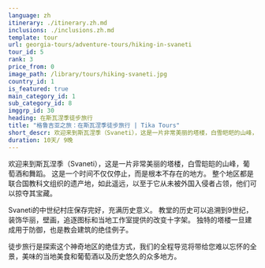 ```yaml
---
language: zh
itinerary: ./itinerary.zh.md
inclusions: ./inclusions.zh.md
template: tour
url: georgia-tours/adventure-tours/hiking-in-svaneti
tour_id: 5
rank: 3
price_from: 0
image_path: /library/tours/hiking-svaneti.jpg
country_id: 1
is_featured: true
main_category_id: 1
sub_category_id: 8
imggrp_id: 30
heading: 在斯瓦涅季徒步旅行
title: "格鲁吉亚之旅：在斯瓦涅季徒步旅行 | Tika Tours"
short_descr: 欢迎来到斯瓦涅季（Svaneti），这是一片非常美丽的塔楼，白雪皑皑的山峰，葡萄酒和舞蹈。
duration: 10天/ 9晚
---
```

欢迎来到斯瓦涅季（Svaneti），这是一片非常美丽的塔楼，白雪皑皑的山峰，葡萄酒和舞蹈。 这是一个时间不仅仅停止，而是根本不存在的地方。 整个地区都是联合国教科文组织的遗产地，如此遥远，以至于它从未被外国入侵者占领，他们可以掠夺其宝藏。

Svaneti的中世纪村庄保存完好，充满历史意义。 教堂的历史可以追溯到9世纪，装饰华丽，壁画，追逐图标和当地工作室提供的改变十字架。 独特的塔楼一旦建成用于防御，也是教会建筑的绝佳例子。

徒步旅行是探索这个神奇地区的绝佳方式，我们的全程导览将带给您难以忘怀的全景，美味的当地美食和葡萄酒以及历史悠久的众多地方。